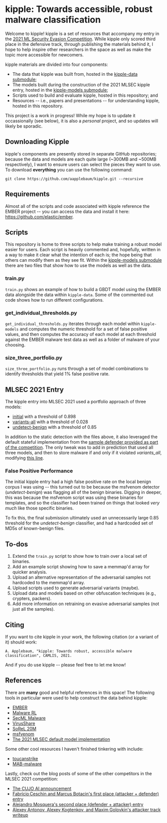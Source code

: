 # kipple: Towards accessible, robust malware classification #
Welcome to kipple! kipple is a set of resources that accompany my entry in the [2021 ML Security Evasion Competition](https://mlsec.io/). While kipple only scored third place in the defensive track, through publishing the materials behind it, I hope to help inspire other researchers in the space as well as make the topic more accessible for newcomers.

kipple materials are divided into four components:

* The data that kipple was built from, hosted in the [kipple-data submodule](https://github.com/aapplebaum/kipple-data);
* The models built during the construction of the 2021 MLSEC kipple entry, hosted in the [kipple-models submodule](https://github.com/aapplebaum/kipple-models);
* Scripts used to build and evaluate kipple, hosted  in this repository; and
* Resources -- i.e., papers and presentations -- for understanding kipple, hosted in this repository.

This project is a work in progress! While my hope is to update it occassionally (see below), it is also a _personal_ project, and so updates will likely be sporadic.

## Downloading Kipple ##
kipple's components are presently stored in separate GitHub repositories; because the data and models are each quite large (~300MB and ~500MB respectively), I want to ensure users can select the pieces they want to use. To download **everything** you can use the following command:
```
git clone https://github.com/aapplebaum/kipple.git --recursive
```

## Requirements ##
Almost all of the scripts and code associated with kipple reference the EMBER project -- you can access the data and install it here: https://github.com/elastic/ember. 

## Scripts ##
This repository is home to three scripts to help make training a robust model easier for users. Each script is heavily commented and, hopefully, written in a way to make it clear what the intention of each is; the hope being that others can modify them as they see fit. Within the [kipple-models submodule](https://github.com/aapplebaum/kipple-models) there are two files that show how to use the models as well as the data.

### train.py ###
```train.py``` shows an example of how to build a GBDT model using the EMBER data alongside the data within ```kipple-data```. Some of the commented out code shows how to run different configurations.

### get_individual_thresholds.py ###
```get_individual_thresholds.py``` iterates through each model within ```kipple-models``` and computes the numeric threshold for a set of false positive values, and then computes the accuracy of each model at each threshold against the EMBER malware test data as well as a folder of malware of your choosing.

### size_three_portfolio.py ###
```size_three_portfolio.py``` runs through a set of model combinations to identify thresholds that yield 1% false positive rate.

## MLSEC 2021 Entry ##
The kipple entry into MLSEC 2021 used a portfolio approach of three models:

* [initial](https://github.com/aapplebaum/kipple-models/blob/main/models/initial.txt.gz) with a threshold of 0.898
* [variants-all](https://github.com/aapplebaum/kipple-models/blob/main/models/variants_all.txt.gz) with a threshold of 0.028
* [undetect-benign](https://github.com/aapplebaum/kipple-models/blob/main/models/undetect_benign.txt.gz) with a threshold of 0.85

In addition to the static detection with the files above, it also leveraged the default stateful implementation from the [sample defender provided as part of the competition](https://github.com/Azure/2021-machine-learning-security-evasion-competition/blob/main/defender/defender/models/ember_model.py#L114). The only tweak was to add in prediction that used all three models, and then to store malware if and only if it violated _variants_all_, modifying [this line](https://github.com/Azure/2021-machine-learning-security-evasion-competition/blob/main/defender/defender/models/ember_model.py#L151).

### False Positive Performance ###
The initial kipple entry had a high false positive rate on the local benign corpus I was using -- this turned out to be because the msfvenom detector (_undetect-benign_) was flagging all of the benign binaries. Digging in deeper, this was because the msfvenom script was using these binaries for templates, and so the classifier had been trained on things that looked _very much_ like those specific binaries.

To fix this, the final submission ultimately used an unnecessarily large 0.85 threshold for the _undetect-benign_ classifier, and had a hardcoded set of MD5s of known-benign files.

## To-dos ##
1. Extend the ```train.py``` script to show how to train over a local set of binaries.
2. Add an example script showing how to save a memmap'd array for quicker analysis.
3. Upload an alternative representation of the adversarial samples not hardcoded to the memmap'd array.
4. Upload scripts used to generate adversarial variants (maybe).
5. Upload data and models based on other obfuscation techniques (e.g., crypters, packers).
6. Add more information on retraining on evasive adversarial samples (not just all the samples).

## Citing ##
If you want to cite kipple in your work, the following citation (or a variant of it) should work:
```
A. Applebaum, "kipple: Towards robust, accessible malware classification", CAMLIS, 2021.
```
And if you do use kipple -- please feel free to let me know!

## References ##
There are **many** good and helpful references in this space! The following tools in particular were used to help construct the data behind kipple:

* [EMBER](https://github.com/elastic/ember)
* [Malware RL](https://github.com/bfilar/malware_rl)
* [SecML Malware](https://github.com/pralab/secml_malware)
* [VirusShare](https://virusshare.com/)
* [SoReL 20M](https://github.com/sophos-ai/SOREL-20M)
* [msfvenom](https://www.offensive-security.com/metasploit-unleashed/msfvenom/)
* [The 2021 MLSEC default model implementation](https://github.com/Azure/2021-machine-learning-security-evasion-competition)

Some other cool resources I haven't finished tinkering with include:

* [toucanstrike](https://github.com/pralab/toucanstrike)
* [MAB-malware](https://github.com/weisong-ucr/MAB-malware)

Lastly, check out the blog posts of some of the other competitors in the MLSEC 2021 competition:
* [The CUJO AI announcement](https://cujo.com/announcing-the-winners-of-the-2021-machine-learning-security-evasion-competition/)
* [Fabrício Ceschin and Marcus Botacin's first place (attacker + defender) entry](https://secret.inf.ufpr.br/2021/09/29/adversarial-machine-learning-malware-detection-and-the-2021s-mlsec-competition/)
* [Alejandro Mosquera's second place (defender + attacker) entry](https://zenodo.org/record/5534783#.YX8cu2DMKUm)
* [Alexey Antonov, Alexey Kogtenkov, and Maxim Golovkin's attacker track writeup](https://securelist.com/how-we-took-part-in-mlsec-and-almost-won/104699/)
